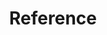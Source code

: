---
title: "Reference"
weight: 899
icon: "book-regular"
description: "Technical references for all content related to Upbound products"
---